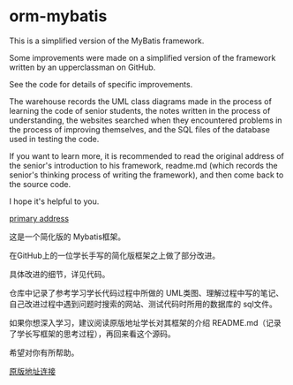 # orm-mybatis

This is a simplified version of the MyBatis framework.

Some improvements were made on a simplified version of the framework written by an upperclassman on GitHub.

See the code for details of specific improvements.

The warehouse records the UML class diagrams made in the process of learning the code of senior students, the notes written in the process of understanding, the websites searched when they encountered problems in the process of improving themselves, and the SQL files of the database used in testing the code.

If you want to learn more, it is recommended to read the original address of the senior's introduction to his framework, readme.md (which records the senior's thinking process of writing the framework), and then come back to the source code.

I hope it's helpful to you.

[primary address](https://github.com/chenxingxing6/myorm)

这是一个简化版的 Mybatis框架。

在GitHub上的一位学长手写的简化版框架之上做了部分改进。

具体改进的细节，详见代码。

仓库中记录了参考学习学长代码过程中所做的 UML类图、理解过程中写的笔记、自己改进过程中遇到问题时搜索的网站、测试代码时所用的数据库的 sql文件。

如果你想深入学习，建议阅读原版地址学长对其框架的介绍 README.md（记录了学长写框架的思考过程），再回来看这个源码。

希望对你有所帮助。

[原版地址连接](https://github.com/chenxingxing6/myorm)

